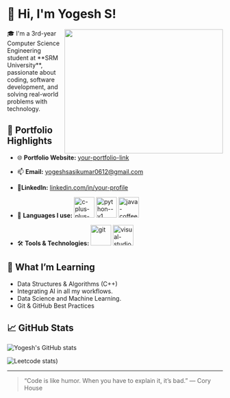 # 👋 Hi, I'm Yogesh S!  
<img align="right" width="370" height="290" src="https://i.pinimg.com/originals/47/f0/34/47f0342cec72b800463bf003eac1257e.gif">
🎓 I'm a 3rd-year Computer Science Engineering student at **SRM University**, passionate about coding, software development, and solving real-world problems with technology.

## 🚀 Portfolio Highlights

- 🌐 **Portfolio Website:** [your-portfolio-link](https://your-portfolio-link.com)
- 📫 **Email:** yogeshsasikumar0612@gmail.com
- 💼**LinkedIn:** [linkedin.com/in/your-profile](https://www.linkedin.com/in/yogesh-s-94a454322/)
  
- 🐍 **Languages I use:** <img width="48" height="48" src="https://img.icons8.com/color/48/c-plus-plus-logo.png" alt="c-plus-plus-logo"/> <img width="48" height="48" src="https://img.icons8.com/color/48/python--v1.png" alt="python--v1"/> <img width="48" height="48" src="https://img.icons8.com/color/48/java-coffee-cup-logo--v1.png" alt="java-coffee-cup-logo--v1"/>
- 🛠️ **Tools & Technologies:** <img width="48" height="48" src="https://img.icons8.com/color/48/git.png" alt="git"/> <img width="48" height="48" src="https://img.icons8.com/fluency/48/visual-studio.png" alt="visual-studio"/>

## 🧠 What I’m Learning

- Data Structures & Algorithms (C++)
- Integrating AI in all my workflows.
- Data Science and Machine Learning.
- Git & GitHub Best Practices

## 📈 GitHub Stats

![Yogesh's GitHub stats](https://github-readme-stats.vercel.app/api?username=YogeshSasikumar&show_icons=true&theme=tokyonight)

![Leetcode stats](https://leetcard.jacoblin.cool/Yogeshsasikumar?theme=dark&font=Krub))



---

> “Code is like humor. When you have to explain it, it’s bad.” — Cory House

